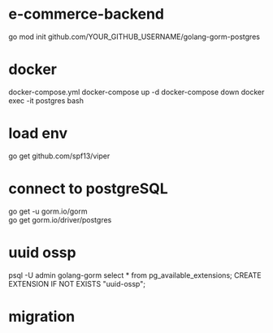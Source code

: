 # e-commerce-backend
go mod init github.com/YOUR_GITHUB_USERNAME/golang-gorm-postgres

# docker
docker-compose.yml
docker-compose up -d
docker-compose down
docker exec -it postgres bash

# load env
go get github.com/spf13/viper

# connect to postgreSQL
go get -u gorm.io/gorm  
go get gorm.io/driver/postgres

# uuid ossp
psql -U admin golang-gorm
select * from pg_available_extensions;
CREATE EXTENSION IF NOT EXISTS "uuid-ossp";

# migration
